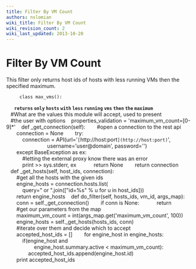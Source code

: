 ```yaml
---
title: Filter By VM Count
authors: nslomian
wiki_title: Filter By VM Count
wiki_revision_count: 2
wiki_last_updated: 2013-10-20
---
```


# Filter By VM Count

This filter only returns host ids of hosts with less running VMs then the specified maximum.

         class max_vms():
`   `**`returns` `only` `hosts` `with` `less` `running` `vms` `then` `the` `maximum`**
         #What are the values this module will accept, used to present
         #the user with options
         properties_validation = 'maximum_vm_count=[0-9]*'
         def _get_connection(self):
             #open a connection to the rest api
             connection = None
             try:
                 connection = API(url='`[`http://host:port`](http://host:port)`',
                                  username='user@domain', password='')
             except BaseException as ex:
                 #letting the external proxy know there was an error
                 print >> sys.stderr, ex
                 return None
             return connection
         def _get_hosts(self, host_ids, connection):
             #get all the hosts with the given ids
             engine_hosts = connection.hosts.list(
                 query=" or ".join(["id=%s" % u for u in host_ids]))
             return engine_hosts
         def do_filter(self, hosts_ids, vm_id, args_map):
             conn = self._get_connection()
             if conn is None:
                 return
             #get our parameters from the map
             maximum_vm_count = int(args_map.get('maximum_vm_count', 100))
             engine_hosts = self._get_hosts(hosts_ids, conn)
             #iterate over them and decide which to accept
             accepted_host_ids = []
             for engine_host in engine_hosts:
                 if(engine_host and
                         engine_host.summary.active < maximum_vm_count):
                     accepted_host_ids.append(engine_host.id)
             print accepted_host_ids

